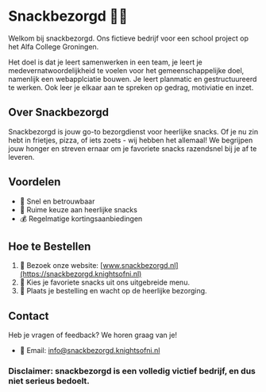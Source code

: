# Snackbezorgd 🍟🍕

Welkom bij snackbezorgd. Ons fictieve bedrijf voor een school project op het Alfa College Groningen.

Het doel is dat je leert samenwerken in een team, je leert je medevernatwoordelijkheid te voelen voor het gemeenschappelijke doel, namenlijk een webapplciatie bouwen. Je leert planmatic en gestructuureerd te werken. Ook leer je elkaar aan te spreken op gedrag, motiviatie en inzet.

## Over Snackbezorgd

Snackbezorgd is jouw go-to bezorgdienst voor heerlijke snacks. Of je nu zin hebt in frietjes, pizza, of iets zoets - wij hebben het allemaal! We begrijpen jouw honger en streven ernaar om je favoriete snacks razendsnel bij je af te leveren.

## Voordelen

- 🚀 Snel en betrouwbaar
- 🍴 Ruime keuze aan heerlijke snacks
- 💰 Regelmatige kortingsaanbiedingen

## Hoe te Bestellen

1. 📱 Bezoek onze website: [www.snackbezorgd.nl](https://snackbezorgd.knightsofni.nl)
2. 🍔 Kies je favoriete snacks uit ons uitgebreide menu.
3. 🚚 Plaats je bestelling en wacht op de heerlijke bezorging.

## Contact

Heb je vragen of feedback? We horen graag van je!

- 📧 Email: info@snackbezorgd.knightsofni.nl

### Disclaimer: snackbezorgd is een volledig victief bedrijf, en dus niet serieus bedoelt.
